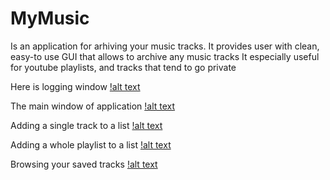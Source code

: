 # MyMusic
Is an application for arhiving your music tracks.
It provides user with clean, easy-to use GUI that allows to archive any music tracks
It especially useful for youtube playlists, and tracks that tend to go private

Here is logging window
[!alt text](photos/loginWindow.png)

The main window of application
[!alt text](mainWindow.png)

Adding a single track to a list
[!alt text](addTrackWindow.png)

Adding a whole playlist to a list
[!alt text](addPlaylistWindow.png)

Browsing your saved tracks
[!alt text](tracksListWindow.png)
